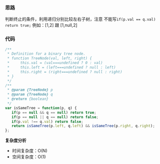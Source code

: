### 思路

判断终止的条件，利用递归分别比较左右子树，注意 不能写`if(p.val == q.val) return true;` 例如：[1,2] 跟 [1,null,2]

### 代码

```javascript
/**
 * Definition for a binary tree node.
 * function TreeNode(val, left, right) {
 *     this.val = (val===undefined ? 0 : val)
 *     this.left = (left===undefined ? null : left)
 *     this.right = (right===undefined ? null : right)
 * }
 */
/**
 * @param {TreeNode} p
 * @param {TreeNode} q
 * @return {boolean}
 */
var isSameTree = function(p, q) {
   if(p == null && q == null) return true;
   if(p == null || q == null) return false;
   if(p.val !== q.val) return false;
   return isSameTree(p.left, q.left) && isSameTree(p.right, q.right);
};
```

**复杂度分析**

- 时间复杂度：O(N)
- 空间复杂度：O(1)

